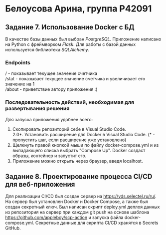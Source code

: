 # Белоусова Арина, группа Р42091
## Задание 7. Использование Docker с БД
В качестве базы данных был выбран _PostgreSQL_. Приложение написано на Python с фреймворком _Flask_. Для работы с базой данных используется библиотека _SQLAlchemy_.  
### Endpoints
/ - показывает текущее значение счетчика  
/stat - показывает текущее значение счетчика и увеличивает его значение на 1  
/about - приветствие автору приложения :)  

 ### Последовательность действий, необходимая для развертывания решения
Для запуска приложения удобнее всего:
1. Cкопировать репозиторий себе в Visual Studio Code.  
2.0*. Установить расширение для Docker в Visual Studio Code. (* - пропустить шаг, если расширение уже установлено)  
3. Щелкнуть правой кнопкой мыши по файлу docker-compose.yml и из выпадающего списка выбрать "Compose Up". Docker создаст образы, контейнер и запустит его.
4. Приложение можно открыть через браузер, введя localhost.
  
## Задание 8. Проектирование процесса CI/CD для веб-приложения
Для реализации CI/CD был создан сервер на https://vds.selectel.ru/ru/. На сервер был установлен Docker и Docker Compose, а также был создан секретный ключ. Был написан скрипт deploy.yml деплоя данных из репозитория на сервер при каждом git push на основе шаблона https://github.com/appleboy/scp-action и запуска файла docker-compose.yml. Секретные данные для скрипта CI/CD хранятся в Secrets GitHub.
